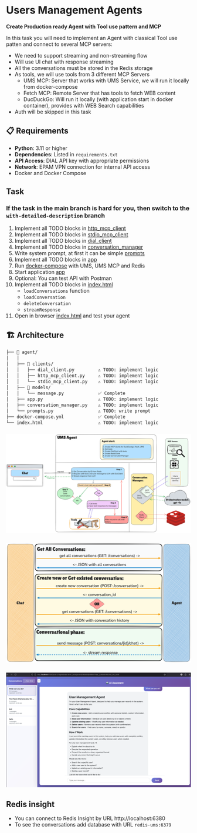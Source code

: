 # Users Management Agents

**Create Production ready Agent with Tool use pattern and MCP**

In this task you will need to implement an Agent with classical Tool use patten and connect to several MCP servers:
- We need to support streaming and non-streaming flow
- Will use UI chat with response streaming
- All the conversations must be stored in the Redis storage
- As tools, we will use tools from 3 different MCP Servers
  - UMS MCP: Server that works with UMS Service, we will run it locally from docker-compose
  - Fetch MCP: Remote Server that has tools to fetch WEB content
  - DucDuckGo: Will run it locally (with application start in docker container), provides with WEB Search capabilities
- Auth will be skipped in this task

## 📋 Requirements

- **Python**: 3.11 or higher
- **Dependencies**: Listed in `requirements.txt`
- **API Access**: DIAL API key with appropriate permissions
- **Network**: EPAM VPN connection for internal API access
- Docker and Docker Compose

## Task

### If the task in the main branch is hard for you, then switch to the `with-detailed-description` branch

1. Implement all TODO blocks in [http_mcp_client](agent/clients/http_mcp_client.py)
2. Implement all TODO blocks in [stdio_mcp_client](agent/clients/stdio_mcp_client.py)
3. Implement all TODO blocks in [dial_client](agent/clients/dial_client.py)
4. Implement all TODO blocks in [conversation_manager](agent/conversation_manager.py)
5. Write system prompt, at first it can be simple [prompts](agent/prompts.py)
6. Implement all TODO blocks in [app](agent/app.py)
7. Run [docker-compose](docker-compose.yml) with UMS, UMS MCP and Redis
8. Start application [app](agent/app.py)
9. Optional: You can test API with Postman
10. Implement all TODO blocks in [index.html](index.html)
    - `loadConversations` function
    - `loadConversation`
    - `deleteConversation`
    - `streamResponse`
11. Open in browser [index.html](index.html) and test your agent

## 🏗️ Architecture

```
├── 📂 agent/
│   │
│   ├── 📂 clients/
│   │   ├── dial_client.py         ⚠️ TODO: implement logic
│   │   ├── http_mcp_client.py     ⚠️ TODO: implement logic
│   │   └── stdio_mcp_client.py    ⚠️ TODO: implement logic
│   ├── 📂 models/
│   │   └── message.py             ✅ Complete
│   ├── app.py                     ⚠️ TODO: implement logic
│   ├── conversation_manager.py    ⚠️ TODO: implement logic
│   └── prompts.py                 ⚠️ TODO: write prompt
├── docker-compose.yml             ✅ Complete
└── index.html                     ⚠️ TODO: implement logic
```
### <img src="/flow_diagrams/general_flow.png">
### <img src="/flow_diagrams/chat-agent_communication_flow.png">
### <img src="/flow_diagrams/ui-chat.png">

## Redis insight
- You can connect to Redis Insight by URL http://localhost:6380
- To see the conversations add database with URL `redis-ums:6379`
